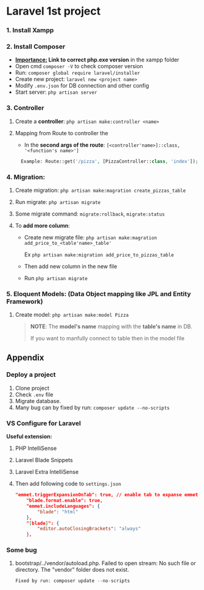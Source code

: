 # Laravel 1st project

### 1. Install **Xampp**

### 2. Install **Composer** 

[composer]: https://getcomposer.org/download/	"link"

- **<u>Importance:</u> Link to correct php.exe version** in the xampp folder
- Open cmd `composer -V` to check composer version
- Run: `composer global require laravel/installer`
- Create new project: `laravel new <project name>`
- Modify `.env.json` for DB connection and other config
- Start server: `php artisan server`

### 3. Controller

1. Create a **controller**: `php artisan make:controller <name>`

2. Mapping from Route to controller the 

   -  In the **second args of the route**: `[<controller'name>]::class, '<function's name>']`

   ```php
     Example: Route::get('/pizza', [PizzaController::class, 'index']);
   ```

### 4. **Migration**:

1. Create migration: `php artisan make:magration create_pizzas_table`

2. Run migrate: `php artisan migrate`

3. Some migrate command: `migrate:rollback`, `migrate:status`

4. To **add more column**:

   - Create new migrate file: `php artisan make:magration add_price_to_<table'name>_table'`

     Ex `php artisan make:migration add_price_to_pizzas_table`

   - Then add new column in the new file

   - Run `php artisan migrate`

### 5. Eloquent Models: (Data Object mapping like JPL and Entity Framework)

1. Create model: `php artisan make:model Pizza`

   > **NOTE**: The **model's name** mapping with the **table's name** in DB.
   >
   > 	If you want to manfully connect to table then in the model file 



## Appendix

### Deploy a project

1. Clone project
2. Check `.env` file
3. Migrate database.
4. Many bug can by fixed by run: `composer update --no-scripts`  

### VS Configure for Laravel

**Useful extension:**

1. PHP IntelliSense

2. Laravel Blade Snippets

3. Laravel Extra IntelliSense

4. Then add following code to `settings.json`

   ```json
   "emmet.triggerExpansionOnTab": true, // enable tab to expanse emmet tags
       "blade.format.enable": true,
       "emmet.includeLanguages": {
           "blade": "html"
       },
       "[blade]": {
           "editor.autoClosingBrackets": "always"
       },
   ```

   

### Some bug

1. bootstrap/../vendor/autoload.php. Failed to open stream: No such file or directory. The "vendor" folder does not exist.

   ```php
   Fixed by run: composer update --no-scripts  
   ```

   
